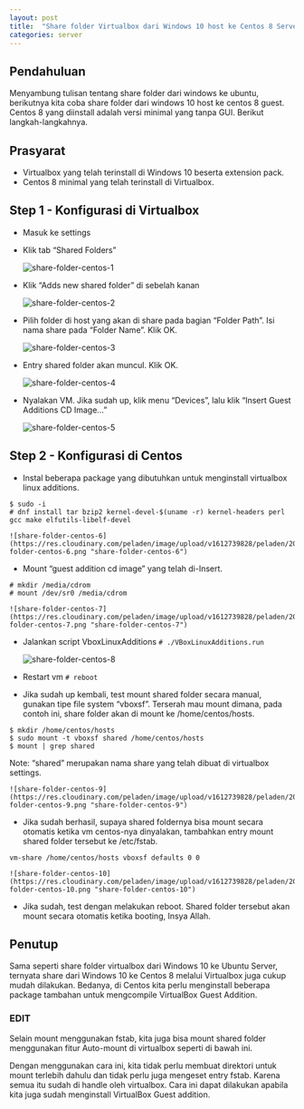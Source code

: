 ```yaml
---
layout: post
title:  "Share folder Virtualbox dari Windows 10 host ke Centos 8 Server Guest"
categories: server
---
```


## Pendahuluan
Menyambung tulisan tentang share folder dari windows  ke ubuntu, berikutnya kita coba share folder dari windows 10 host ke centos 8 guest. Centos 8 yang diinstall adalah versi minimal yang tanpa GUI.
Berikut langkah-langkahnya.

## Prasyarat
- Virtualbox yang telah terinstall di Windows 10 beserta extension pack.
- Centos 8 minimal yang telah terinstall di Virtualbox.

## Step 1 - Konfigurasi di Virtualbox
- Masuk ke settings
- Klik tab “Shared Folders”

    ![share-folder-centos-1](https://res.cloudinary.com/peladen/image/upload/v1612739828/peladen/2020/10/share-folder-centos-1.png "share-folder-centos-1")

- Klik “Adds new shared folder” di sebelah kanan

    ![share-folder-centos-2](https://res.cloudinary.com/peladen/image/upload/v1612739828/peladen/2020/10/share-folder-centos-2.png "share-folder-centos-2")

- Pilih folder di host yang akan di share pada bagian “Folder Path”. Isi nama share pada “Folder Name”. Klik OK.

    ![share-folder-centos-3](https://res.cloudinary.com/peladen/image/upload/v1612739828/peladen/2020/10/share-folder-centos-3.png "share-folder-centos-3")

- Entry shared folder akan muncul. Klik OK.

    ![share-folder-centos-4](https://res.cloudinary.com/peladen/image/upload/v1612739828/peladen/2020/10/share-folder-centos-4.png "share-folder-centos-4")

- Nyalakan VM. Jika sudah up, klik menu “Devices”, lalu klik “Insert Guest Additions CD Image…”

    ![share-folder-centos-5](https://res.cloudinary.com/peladen/image/upload/v1612739828/peladen/2020/10/share-folder-centos-5.png "share-folder-centos-5")

## Step 2 - Konfigurasi di Centos
- Instal beberapa package yang dibutuhkan untuk menginstall virtualbox linux additions.
```
$ sudo -i
# dnf install tar bzip2 kernel-devel-$(uname -r) kernel-headers perl gcc make elfutils-libelf-devel
```

    ![share-folder-centos-6](https://res.cloudinary.com/peladen/image/upload/v1612739828/peladen/2020/10/share-folder-centos-6.png "share-folder-centos-6")

- Mount “guest addition cd image” yang telah di-Insert.
```
# mkdir /media/cdrom
# mount /dev/sr0 /media/cdrom
```

    ![share-folder-centos-7](https://res.cloudinary.com/peladen/image/upload/v1612739828/peladen/2020/10/share-folder-centos-7.png "share-folder-centos-7")

- Jalankan script VboxLinuxAdditions
`# ./VBoxLinuxAdditions.run`

    ![share-folder-centos-8](https://res.cloudinary.com/peladen/image/upload/v1612739828/peladen/2020/10/share-folder-centos-8.png "share-folder-centos-8")

- Restart vm
`# reboot`

- Jika sudah up kembali, test mount shared folder secara manual, gunakan tipe file system “vboxsf”. Terserah mau mount dimana, pada contoh ini, share folder akan di mount ke /home/centos/hosts.
```
$ mkdir /home/centos/hosts
$ sudo mount -t vboxsf shared /home/centos/hosts
$ mount | grep shared
```
Note: “shared” merupakan nama share yang telah dibuat di virtualbox settings.

    ![share-folder-centos-9](https://res.cloudinary.com/peladen/image/upload/v1612739828/peladen/2020/10/share-folder-centos-9.png "share-folder-centos-9")

- Jika sudah berhasil, supaya shared foldernya bisa mount secara otomatis ketika vm centos-nya dinyalakan, tambahkan entry mount shared folder tersebut ke /etc/fstab.
```$ sudo vim /etc/fstab
vm-share /home/centos/hosts vboxsf defaults 0 0
```

    ![share-folder-centos-10](https://res.cloudinary.com/peladen/image/upload/v1612739828/peladen/2020/10/share-folder-centos-10.png "share-folder-centos-10")

- Jika sudah, test dengan melakukan reboot. Shared folder tersebut akan mount secara otomatis ketika booting, Insya Allah.

## Penutup
Sama seperti share folder virtualbox dari Windows 10 ke Ubuntu Server, ternyata share dari Windows 10 ke Centos 8 melalui Virtualbox juga cukup mudah dilakukan. Bedanya, di Centos kita perlu menginstall beberapa package tambahan untuk mengcompile VirtualBox Guest Addition.

### EDIT
Selain mount menggunakan fstab, kita juga bisa mount shared folder menggunakan fitur Auto-mount di virtualbox seperti di bawah ini.

Dengan menggunakan cara ini, kita tidak perlu membuat direktori untuk mount terlebih dahulu dan tidak perlu juga mengeset entry fstab. Karena semua itu sudah di handle oleh virtualbox. Cara ini dapat dilakukan apabila kita juga sudah menginstall VirtualBox Guest addition.